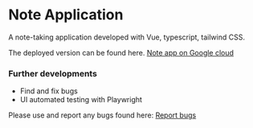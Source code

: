 # Note Application

A note-taking application developed with Vue, typescript, tailwind CSS.

The deployed version can be found here.
[Note app on Google cloud](https://note-app-vue-5e74ajfmaa-ew.a.run.app)

### Further developments
- Find and fix bugs
- UI automated testing with Playwright

Please use and report any bugs found here: [Report bugs](https://github.com/Olujuwon/notes-with-vue/issues)
